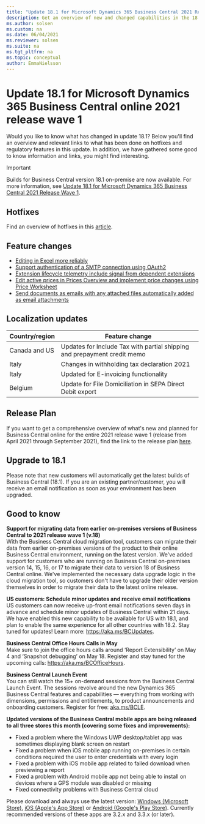 ```yaml
---
title: "Update 18.1 for Microsoft Dynamics 365 Business Central 2021 Release Wave 1"
description: Get an overview of new and changed capabilities in the 18.1 update of Business Central online, which is part of 2021 release wave 1.
ms.author: solsen
ms.custom: na
ms.date: 06/04/2021
ms.reviewer: solsen
ms.suite: na
ms.tgt_pltfrm: na
ms.topic: conceptual
author: EmmaNielsson
---
```


# Update 18.1 for Microsoft Dynamics 365 Business Central online 2021 release wave 1

Would you like to know what has changed in update 18.1? Below you'll find an overview and relevant links to what has been done on hotfixes and regulatory features in this update. In addition, we have gathered some good to know information and links, you might find interesting.

> [!IMPORTANT]  
> Builds for Business Central version 18.1 on-premise are now available. For more information, see [Update 18.1 for Microsoft Dynamics 365 Business Central 2021 Release Wave 1](https://support.microsoft.com/topic/update-18-1-for-microsoft-dynamics-365-business-central-2021-release-wave-1-application-build-18-1-26330-platform-build-18-0-26311-c2b1b1d3-e875-4079-817e-aa51454feddb).

## Hotfixes
Find an overview of hotfixes in this [article](https://support.microsoft.com/topic/update-18-1-for-microsoft-dynamics-365-business-central-2021-release-wave-1-application-build-18-1-25158-platform-build-18-0-25290-c2b1b1d3-e875-4079-817e-aa51454feddb).

## Feature changes
- [Editing in Excel more reliably](/dynamics365-release-plan/2021wave1/smb/dynamics365-business-central/editing-excel-more-reliably)
- [Support authentication of a SMTP connection using OAuth2](/dynamics365-release-plan/2021wave1/smb/dynamics365-business-central/support-authentication-smtp-connection-using-oauth2)
- [Extension lifecycle telemetry include signal from dependent extensions](/dynamics365-release-plan/2021wave1/smb/dynamics365-business-central/extension-lifecycle-telemetry-include-signal-dependent-extensions)
- [Edit active prices in Prices Overview and implement price changes using Price Worksheet](/dynamics365-release-plan/2021wave1/smb/dynamics365-business-central/edit-active-prices-price-lists-price-overview-pages)
- [Send documents as emails with any attached files automatically added as email attachments](/dynamics365-release-plan/2021wave1/smb/dynamics365-business-central/send-documents-as-emails-attached-files-automatically-added-as-email-attachments)

## Localization updates 

| Country/region| Feature change |
|-------------|--------------|
|Canada and US | Updates for Include Tax with partial shipping and prepayment credit memo|
|Italy | Changes in withholding tax declaration 2021 |
|Italy | Updated for E-invoicing functionality |
|Belgium | Update for File Domiciliation in SEPA Direct Debit export | 

## Release Plan
If you want to get a comprehensive overview of what's new and planned for Business Central online for the entire 2021 release wave 1 (release from April 2021 through September 2021), find the link to the release plan [here](/dynamics365-release-plan/2021wave1/smb/dynamics365-business-central/planned-features).


## Upgrade to 18.1

Please note that new customers will automatically get the latest builds of Business Central (18.1). If you are an existing partner/customer, you will receive an email notification as soon as your environment has been upgraded.

## Good to know

**Support for migrating data from earlier on-premises versions of Business Central to 2021 release wave 1 (v.18)**  
With the Business Central cloud migration tool, customers can migrate their data from earlier on-premises versions of the product to their online Business Central environment, running on the latest version. We've added support for customers who are running on Business Central on-premises version 14, 15, 16, or 17 to migrate their data to version 18 of Business Central online. We've implemented the necessary data upgrade logic in the cloud migration tool, so customers don't have to upgrade their older version themselves in order to migrate their data to the latest online release. 

**US customers: Schedule minor updates and receive email notifications**  
US customers can now receive up-front email notifications seven days in advance and schedule minor updates of Business Central within 21 days. We have enabled this new capability to be available for US with 18.1, and plan to enable the same experience for all other countries with 18.2. Stay tuned for updates! Learn more: https://aka.ms/BCUpdates.

**Business Central Office Hours Calls in May**  
Make sure to join the office hours calls around ‘Report Extensibility’ on May 4 and ‘Snapshot debugging’ on May 18. Register and stay tuned for the upcoming calls: https://aka.ms/BCOfficeHours.

**Business Central Launch Event**  
You can still watch the 15+ on-demand sessions from the Business Central Launch Event. The sessions revolve around the new Dynamics 365 Business Central features and capabilities — everything from working with dimensions, permissions and entitlements, to product announcements and onboarding customers. Register for free: [aka.ms/BCLE](https://aka.ms/BCLE).


**Updated versions of the Business Central mobile apps are being released to all three stores this month (covering some fixes and improvements):**  
- Fixed a problem where the Windows UWP desktop/tablet app was sometimes displaying blank screen on restart
- Fixed a problem when iOS mobile app running on-premises in certain conditions required the user to enter credentials with every login
- Fixed a problem with iOS mobile app related to failed download when previewing a report
- Fixed a problem with Android mobile app not being able to install on devices where a GPS module was disabled or missing
- Fixed connectivity problems with Business Central cloud  

Please download and always use the latest version: [Windows (Microsoft Store)](https://www.microsoft.com/p/microsoft-dynamics-365-business-central/9nblggh4ql79?rtc=1&activetab=pivot:overviewtab),  [iOS (Apple's App Store)](https://apps.apple.com/app/project-madeira/id1093325047) or [Android (Google's Play Store)](https://play.google.com/store/apps/details?id=com.microsoft.dynamics.ProjectMadeira). Currently recommended versions of these apps are 3.2.x and 3.3.x (or later).
